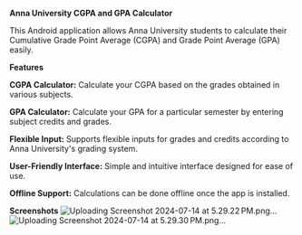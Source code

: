 **Anna University CGPA and GPA Calculator**
                
This Android application allows Anna University students to calculate their Cumulative Grade Point Average (CGPA) and Grade Point Average (GPA) easily.

**Features**

**CGPA Calculator:** Calculate your CGPA based on the grades obtained in various subjects.

**GPA Calculator:** Calculate your GPA for a particular semester by entering subject credits and grades.

**Flexible Input:** Supports flexible inputs for grades and credits according to Anna University's grading system.

**User-Friendly Interface:** Simple and intuitive interface designed for ease of use.

**Offline Support:** Calculations can be done offline once the app is installed.

**Screenshots**
![Uploading Screenshot 2024-07-14 at 5.29.22 PM.png…]()
![Uploading Screenshot 2024-07-14 at 5.29.30 PM.png…]()



